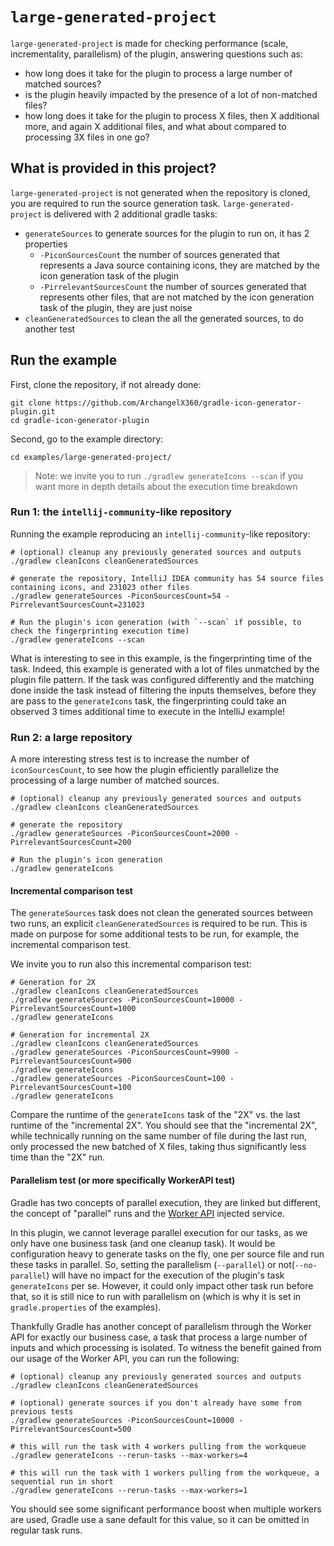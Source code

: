 # `large-generated-project`

`large-generated-project` is made for checking performance (scale, incrementality, parallelism) of the plugin, answering
questions such as:

- how long does it take for the plugin to process a large number of matched sources?
- is the plugin heavily impacted by the presence of a lot of non-matched files?
- how long does it take for the plugin to process X files, then X additional more, and again X additional files, and
  what about compared to processing 3X files in one go?

## What is provided in this project?

`large-generated-project` is not generated when the repository is cloned, you are required to run the source generation 
task.
`large-generated-project` is delivered with 2 additional gradle tasks:

- `generateSources` to generate sources for the plugin to run on, it has 2 properties
  - `-PiconSourcesCount` the number of sources generated that represents a Java source containing icons, they are
    matched by the icon generation task of the plugin
  - `-PirrelevantSourcesCount` the number of sources generated that represents other files, that are not matched by the
    icon generation task of the plugin, they are just noise
- `cleanGeneratedSources` to clean the all the generated sources, to do another test

## Run the example

First, clone the repository, if not already done:
```
git clone https://github.com/ArchangelX360/gradle-icon-generator-plugin.git
cd gradle-icon-generator-plugin
```

Second, go to the example directory:
```
cd examples/large-generated-project/
```

> Note: we invite you to run `./gradlew generateIcons --scan` if you want more in depth details about the execution time
> breakdown

### Run 1: the `intellij-community`-like repository

Running the example reproducing an `intellij-community`-like repository:

```
# (optional) cleanup any previously generated sources and outputs
./gradlew cleanIcons cleanGeneratedSources

# generate the repository, IntelliJ IDEA community has 54 source files containing icons, and 231023 other files
./gradlew generateSources -PiconSourcesCount=54 -PirrelevantSourcesCount=231023

# Run the plugin's icon generation (with `--scan` if possible, to check the fingerprinting execution time)
./gradlew generateIcons --scan
```

What is interesting to see in this example, is the fingerprinting time of the task.
Indeed, this example is generated with a lot of files unmatched by the plugin file pattern.
If the task was configured differently and the matching done inside the task instead of filtering the inputs themselves,
before they are pass to the `generateIcons` task, the fingerprinting could take an observed 3 times additional time to
execute in the IntelliJ example!

### Run 2: a large repository

A more interesting stress test is to increase the number of `iconSourcesCount`, to see how the plugin efficiently
parallelize the processing of a large number of matched sources.

```
# (optional) cleanup any previously generated sources and outputs
./gradlew cleanIcons cleanGeneratedSources

# generate the repository
./gradlew generateSources -PiconSourcesCount=2000 -PirrelevantSourcesCount=200

# Run the plugin's icon generation
./gradlew generateIcons   
```

#### Incremental comparison test

The `generateSources` task does not clean the generated sources between two runs, an explicit `cleanGeneratedSources` is
required to be run.
This is made on purpose for some additional tests to be run, for example, the incremental comparison test.

We invite you to run also this incremental comparison test:
```
# Generation for 2X
./gradlew cleanIcons cleanGeneratedSources
./gradlew generateSources -PiconSourcesCount=10000 -PirrelevantSourcesCount=1000
./gradlew generateIcons

# Generation for incremental 2X
./gradlew cleanIcons cleanGeneratedSources
./gradlew generateSources -PiconSourcesCount=9900 -PirrelevantSourcesCount=900
./gradlew generateIcons
./gradlew generateSources -PiconSourcesCount=100 -PirrelevantSourcesCount=100
./gradlew generateIcons
```

Compare the runtime of the `generateIcons` task of the "2X" vs. the last runtime of the "incremental 2X".
You should see that the "incremental 2X", while technically running on the same number of file during the last run,
only processed the new batched of X files, taking thus significantly less time than the "2X" run.

#### Parallelism test (or more specifically WorkerAPI test)

Gradle has two concepts of parallel execution, they are linked but different, the concept of "parallel" runs and the
[Worker API](https://docs.gradle.org/current/userguide/custom_tasks.html#worker_api) injected service.

In this plugin, we cannot leverage parallel execution for our tasks, as we only have one business task (and one cleanup
task). It would be configuration heavy to generate tasks on the fly, one per source file and run these tasks in 
parallel.
So, setting the parallelism (`--parallel`) or not(`--no-parallel`) will have no impact for the execution of the
plugin's task `generateIcons` per se. However, it could only impact other task run before that, so it is still nice to
run with parallelism on (which is why it is set in `gradle.properties` of the examples).

Thankfully Gradle has another concept of parallelism through the Worker API for exactly our business case, a task that
process a large number of inputs and which processing is isolated.
To witness the benefit gained from our usage of the Worker API, you can run the following:
```
# (optional) cleanup any previously generated sources and outputs
./gradlew cleanIcons cleanGeneratedSources

# (optional) generate sources if you don't already have some from previous tests
./gradlew generateSources -PiconSourcesCount=10000 -PirrelevantSourcesCount=500

# this will run the task with 4 workers pulling from the workqueue
./gradlew generateIcons --rerun-tasks --max-workers=4

# this will run the task with 1 workers pulling from the workqueue, a sequential run in short
./gradlew generateIcons --rerun-tasks --max-workers=1
```

You should see some significant performance boost when multiple workers are used, Gradle use a sane default for this
value, so it can be omitted in regular task runs.
